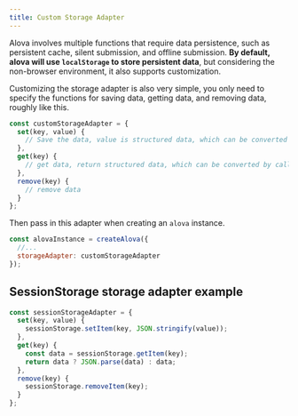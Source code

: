 ```yaml
---
title: Custom Storage Adapter
---
```


Alova involves multiple functions that require data persistence, such as persistent cache, silent submission, and offline submission. **By default, alova will use `localStorage` to store persistent data**, but considering the non-browser environment, it also supports customization.

Customizing the storage adapter is also very simple, you only need to specify the functions for saving data, getting data, and removing data, roughly like this.

```javascript
const customStorageAdapter = {
  set(key, value) {
    // Save the data, value is structured data, which can be converted to a string by calling JSON.stringify
  },
  get(key) {
    // get data, return structured data, which can be converted by calling JSON.parse
  },
  remove(key) {
    // remove data
  }
};
```

Then pass in this adapter when creating an `alova` instance.

```javascript
const alovaInstance = createAlova({
  //...
  storageAdapter: customStorageAdapter
});
```

## SessionStorage storage adapter example

```javascript
const sessionStorageAdapter = {
  set(key, value) {
    sessionStorage.setItem(key, JSON.stringify(value));
  },
  get(key) {
    const data = sessionStorage.getItem(key);
    return data ? JSON.parse(data) : data;
  },
  remove(key) {
    sessionStorage.removeItem(key);
  }
};
```
